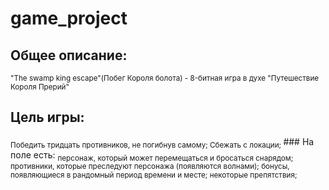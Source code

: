 # game_project
## Общее описание:
<sub>"The swamp king escape"(Побег Короля болота) - 8-битная игра в духе "Путешествие Короля Прерий"</sub>
## Цель игры:
<sub>
  Победить тридцать противников, не погибнув самому;
  Сбежать с локации; 
</sub>
### На поле есть:
<sub>
  персонаж, который может перемещаться и бросаться снарядом;
  противники, которые преследуют персонажа (появляются волнами);
  бонусы, появляющиеся в рандомный период времени и месте;
  некоторые препятствия;
</sub>
